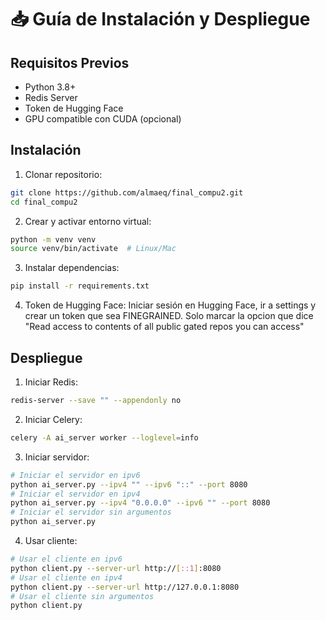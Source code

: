 # 📥 Guía de Instalación y Despliegue

## Requisitos Previos

- Python 3.8+
- Redis Server
- Token de Hugging Face
- GPU compatible con CUDA (opcional)

## Instalación

1. Clonar repositorio:
```bash
git clone https://github.com/almaeq/final_compu2.git
cd final_compu2
```

2. Crear y activar entorno virtual:
```bash
python -m venv venv
source venv/bin/activate  # Linux/Mac
```

3. Instalar dependencias:
```bash
pip install -r requirements.txt
```

4. Token de Hugging Face:
Iniciar sesión en Hugging Face, ir a settings y crear un token que sea FINEGRAINED. Solo marcar la opcion que dice "Read access to contents of all public gated repos you can access"

## Despliegue

1. Iniciar Redis:
```bash
redis-server --save "" --appendonly no
```

2. Iniciar Celery:
```bash
celery -A ai_server worker --loglevel=info
```

3. Iniciar servidor:
```bash
# Iniciar el servidor en ipv6
python ai_server.py --ipv4 "" --ipv6 "::" --port 8080
# Iniciar el servidor en ipv4
python ai_server.py --ipv4 "0.0.0.0" --ipv6 "" --port 8080
# Iniciar el servidor sin argumentos
python ai_server.py
```

4. Usar cliente:
```bash
# Usar el cliente en ipv6
python client.py --server-url http://[::1]:8080
# Usar el cliente en ipv4
python client.py --server-url http://127.0.0.1:8080
# Usar el cliente sin argumentos
python client.py
```

